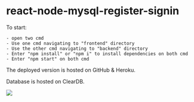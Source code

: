 # react-node-mysql-register-signin

To start:

    - open two cmd
    - Use one cmd navigating to "frontend" directory
    - Use the other cmd navigating to "backend" directory
    - Enter "npm install" or "npm i" to install dependencies on both cmd
    - Enter "npm start" on both cmd

The deployed version is hosted on GitHub & Heroku.

Database is hosted on ClearDB.

![](https://gyazo.com/0f196ff7b2266344f55131855678a448.png)
